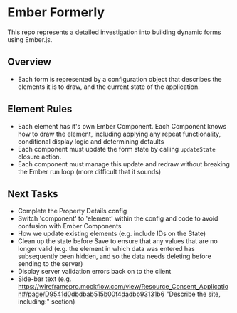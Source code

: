 # Ember Formerly

This repo represents a detailed investigation into building dynamic forms using Ember.js.

## Overview
* Each form is represented by a configuration object that describes the elements it is to draw, and the current state
of the application.

## Element Rules
* Each element has it's own Ember Component.  Each Component knows how to draw the element, including applying any
repeat functionality, conditional display logic and determining defaults
* Each component must update the form state by calling `updateState` closure action.
* Each component must manage this update and redraw without breaking the Ember run loop (more difficult that it sounds)

## Next Tasks
* Complete the Property Details config
* Switch 'component' to 'element' within the config and code to avoid confusion with Ember Components
* How we update existing elements (e.g. include IDs on the State)
* Clean up the state before Save to ensure that any values that are no longer valid (e.g. the element in which data was
entered has subsequently been hidden, and so the data needs deleting before sending to the server)
* Display server validation errors back on to the client
* Side-bar text (e.g. https://wireframepro.mockflow.com/view/Resource_Consent_Application#/page/D9541d0dbdbab515b00f4dadbb93131b6
"Describe the site, including:" section)


